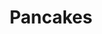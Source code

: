 ---
layout: recette-v2
categories: [recettes]
hidden: true
lang: fr
sitemap: true
title: Pancakes
type: sucre
---